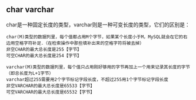 ## char varchar
char是一种固定长度的类型，varchar则是一种可变长度的类型，它们的区别是：

```
char(M)类型的数据列里，每个值都占用M个字节，如果某个长度小于M，MySQL就会在它的右边用空格字符补足．（在检索操作中那些填补出来的空格字符将被去掉）
非空CHAR的最大总长度是255【字节】
可空CHAR的最大总长度是254【字节】

varchar(M)类型的数据列里，每个值只占用刚好够用的字节再加上一个用来记录其长度的字节（即总长度为L+1字节）
varchar超过255需要用2个字节标记字段长度，不超过255用1个字节标记字段长度
非空VARCHAR的最大总长度是65533【字节】
可空VARCHAR的最大总长度是65532【字节】
```
